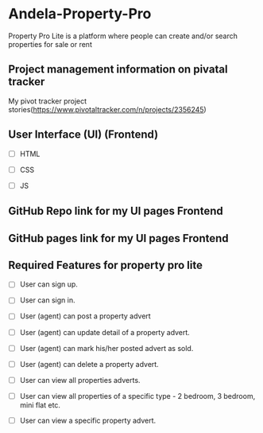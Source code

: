 # Andela-Property-Pro
Property Pro Lite is a platform where people can create and/or search properties for sale or rent

## Project management information on pivatal tracker

My pivot tracker project stories(https://www.pivotaltracker.com/n/projects/2356245)


## User Interface (UI) (Frontend)

- [ ] HTML
- [ ] CSS
- [ ] JS


## GitHub Repo link for my UI pages Frontend



## GitHub pages link for my UI pages Frontend



## Required Features for property pro lite 
- [ ] User can sign up.
- [ ] User can sign in.
- [ ] User (agent) can post a property advert
- [ ] User (agent) can update detail of a property advert.
- [ ] User (agent) can mark his/her posted advert as sold.
- [ ] User (agent) can delete a property advert.
- [ ] User can view all properties adverts.
- [ ] User can view all properties of a specific type - 2 bedroom, 3 bedroom, mini flat etc.
- [ ] User can view a specific property advert.
















